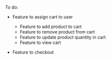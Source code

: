 To do:
- Feature to assign cart to user
    - Feature to add product to cart
    - Feature to remove product from cart
    - Feature to update product quantity in cart
    - Feature to view cart

- Feature to checkout
